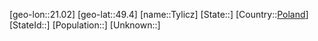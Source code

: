 ﻿---
location: [49.4,21.02]
type: City
tags:
- geo/City


SpocWebEntityId: 35070
isDeleted: false
confidential: public

---
[geo-lon::21.02]
[geo-lat::49.4]
[name::Tylicz]
[State::]
[Country::[Poland](geo/Continent/Europe/Poland.md)]
[StateId::]
[Population::]
[Unknown::]

